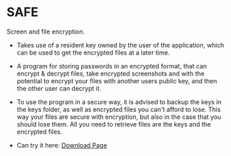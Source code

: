 # SAFE
Screen and file encryption.
- Takes use of a resident key owned by the user of the application, which
  can be used to get the encrypted files at a later time.

- A program for storing passwords in an encrypted format, that can encrypt & decrypt files, take encrypted screenshots
  and with the potential to encrypt your files with another users public key, and then the other user can decrypt it.
  
- To use the program in a secure way, it is advised to backup the keys in the keys folder, as well as
  encrypted files you can't afford to lose. This way your files are secure with encryption, but also
  in the case that you should lose them. All you need to retrieve files are the keys and the encrypted files.
  
- Can try it here: <a href="./assets/SAFE.zip" target="_top">Download Page</a>
